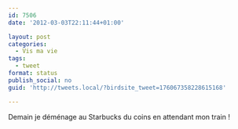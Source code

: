 ```yaml
---
id: 7506
date: '2012-03-03T22:11:44+01:00'

layout: post
categories:
  - Vis ma vie
tags:
  - tweet
format: status
publish_social: no
guid: 'http://tweets.local/?birdsite_tweet=176067358228615168'

---
```


Demain je déménage au Starbucks du coins en attendant mon train !